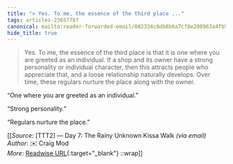```yaml
---
title: "> Yes. To me, the essence of the third place ..."
tags: articles-23657787
canonical: mailto:reader-forwarded-email/002334c0db8b6a7cf8e208963a4fb545
hide_title: true
---
```


> Yes. To me, the essence of the third place is that it is one where you are greeted as an individual. If a shop and its owner have a strong personality or individual character, then this attracts people who appreciate that, and a loose relationship naturally develops. Over time, these regulars nurture the place along with the owner.

“One where you are greeted as an individual.”

“Strong personality.”

“Regulars nurture the place.”


[[_Source_: [TTT2] — Day 7: The Rainy Unknown Kissa Walk _(via email)_<br>
_Author_: ✉️ Craig Mod<br>
_More_: [Readwise URL](https://readwise.io/open/463141489){:target="_blank"}
::wrap]]